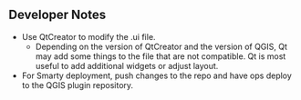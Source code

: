 
## Developer Notes
* Use QtCreator to modify the .ui file.
    * Depending on the version of QtCreator and the version of QGIS, Qt may add some things to the file that are not compatible. Qt is most useful to add additional widgets or adjust layout.
* For Smarty deployment, push changes to the repo and have ops deploy to the QGIS plugin repository.
